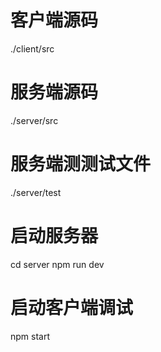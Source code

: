 # 客户端源码
./client/src
# 服务端源码
./server/src
# 服务端测测试文件
./server/test
# 启动服务器
cd server
npm run dev
# 启动客户端调试
npm start